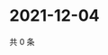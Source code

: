 # 2021-12-04

共 0 条

<!-- BEGIN WEIBO -->
<!-- 最后更新时间 Sat Dec 04 2021 03:09:46 GMT+0800 (China Standard Time) -->

<!-- END WEIBO -->

